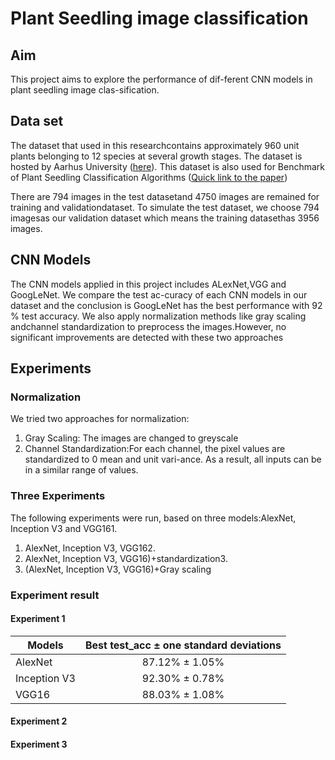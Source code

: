# Plant Seedling image classification

## Aim
This project aims to explore the performance of dif-ferent CNN models in plant seedling image clas-sification.

## Data set
The dataset that used in this researchcontains approximately 960 unit plants belonging to 12 species at several growth stages.
The dataset is hosted by Aarhus University ([here](https://vision.eng.au.dk/plant-seedlings-dataset/)). This dataset is also used for Benchmark of Plant Seedling Classification Algorithms ([Quick link to the paper](https://arxiv.org/abs/1711.05458))

There are 794 images in the test datasetand 4750 images are remained for training and validationdataset. To simulate the test dataset, we choose 794 imagesas our validation dataset which means the training datasethas 3956 images. 

## CNN Models
The CNN models applied in this project includes ALexNet,VGG and GoogLeNet. 
We compare the test ac-curacy of each CNN models in our dataset and the conclusion is GoogLeNet has the best performance with 92 % test accuracy.  We also apply normalization methods like gray scaling andchannel standardization to preprocess the images.However, no significant improvements are detected with these two approaches

## Experiments

### Normalization
We tried two approaches for normalization:

1. Gray Scaling: The images are changed to greyscale
2. Channel  Standardization:For each channel, the pixel values are standardized to 0 mean and unit vari-ance. As a result, all inputs can be in a similar range of values.

### Three Experiments
The following experiments were run, based on three models:AlexNet, Inception V3 and VGG161. 

1. AlexNet, Inception V3, VGG162.  
2. AlexNet, Inception V3, VGG16)+standardization3.  
3. (AlexNet, Inception V3, VGG16)+Gray scaling

### Experiment result
#### Experiment 1

| Models | Best test\_acc ± one standard deviations |
| -----  | :-----: |
| AlexNet | 87.12\% ± 1.05\% |
| Inception V3 | 92.30\% ± 0.78\% |
| VGG16 | 88.03\% ± 1.08\% |

#### Experiment 2

#### Experiment 3


